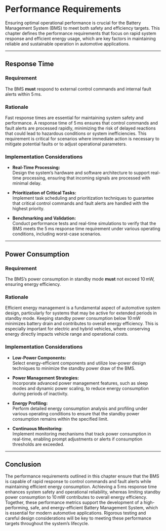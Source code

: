 # Performance Requirements

Ensuring optimal operational performance is crucial for the Battery Management System (BMS) to meet both safety and efficiency targets. This chapter defines the performance requirements that focus on rapid system response and efficient energy usage, which are key factors in maintaining reliable and sustainable operation in automotive applications.

---

## Response Time

### **Requirement**
The BMS **must** respond to external control commands and internal fault alerts within 5 ms.

### **Rationale**
Fast response times are essential for maintaining system safety and performance. A response time of 5 ms ensures that control commands and fault alerts are processed rapidly, minimizing the risk of delayed reactions that could lead to hazardous conditions or system inefficiencies. This requirement is critical for scenarios where immediate action is necessary to mitigate potential faults or to adjust operational parameters.

### **Implementation Considerations**
- **Real-Time Processing:**  
  Design the system’s hardware and software architecture to support real-time processing, ensuring that incoming signals are processed with minimal delay.
  
- **Prioritization of Critical Tasks:**  
  Implement task scheduling and prioritization techniques to guarantee that critical control commands and fault alerts are handled with the highest priority.
  
- **Benchmarking and Validation:**  
  Conduct performance tests and real-time simulations to verify that the BMS meets the 5 ms response time requirement under various operating conditions, including worst-case scenarios.

---

## Power Consumption

### **Requirement**
The BMS’s power consumption in standby mode **must** not exceed 10 mW, ensuring energy efficiency.

### **Rationale**
Efficient energy management is a fundamental aspect of automotive system design, particularly for systems that may be active for extended periods in standby mode. Keeping standby power consumption below 10 mW minimizes battery drain and contributes to overall energy efficiency. This is especially important for electric and hybrid vehicles, where conserving energy directly impacts vehicle range and operational costs.

### **Implementation Considerations**
- **Low-Power Components:**  
  Select energy-efficient components and utilize low-power design techniques to minimize the standby power draw of the BMS.
  
- **Power Management Strategies:**  
  Incorporate advanced power management features, such as sleep modes and dynamic power scaling, to reduce energy consumption during periods of inactivity.
  
- **Energy Profiling:**  
  Perform detailed energy consumption analysis and profiling under various operating conditions to ensure that the standby power consumption remains within the specified limit.
  
- **Continuous Monitoring:**  
  Implement monitoring mechanisms that track power consumption in real-time, enabling prompt adjustments or alerts if consumption thresholds are exceeded.

---

## Conclusion

The performance requirements outlined in this chapter ensure that the BMS is capable of rapid response to control commands and fault alerts while maintaining efficient energy consumption. Achieving a 5 ms response time enhances system safety and operational reliability, whereas limiting standby power consumption to 10 mW contributes to overall energy efficiency. Together, these performance metrics support the development of a high-performing, safe, and energy-efficient Battery Management System, which is essential for modern automotive applications. Rigorous testing and careful design considerations will be key to meeting these performance targets throughout the system’s lifecycle.